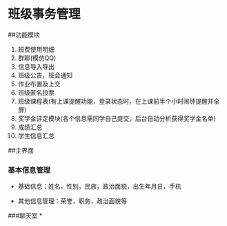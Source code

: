 班级事务管理
======================

##功能模块

1. 班费使用明细
2. 群聊(模仿QQ)
3. 信息导入导出
4. 班级公告，班会通知
5. 作业布置及上交
6. 班级匿名投票
7. 班级课程表(有上课提醒功能，登录状态时，在上课前半个小时闹钟提醒并全屏)
8. 奖学金评定模块(各个信息需同学自己提交，后台自动分析获得奖学金名单)
9. 成绩汇总
10. 学生信息汇总

##主界面

### 基本信息管理
* 基础信息：姓名，性别，民族，政治面貌，出生年月日，手机

* 其他信息管理：荣誉，职务，政治面貌等

###聊天室
* 


